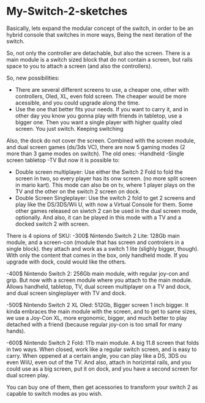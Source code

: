# My-Switch-2-sketches


Basically, lets expand the modular concept of the switch, in order to be an hybrid console that switches in more ways, Being the next iteration of the switch.

So, not only the controller are detachable, but also the screen. There is a main module is a switch sized block that do not contain a screen, but rails space to you to attach a screen (and also the controllers).

So, new possibilities:
- There are several different screens to use, a cheaper one, other with controllers, Oled, XL, even fold screen. The cheaper would be more acessible, and you could upgrade along the time.
- Use the one that better fits your needs. If you want to carry it, and in other day you know you gonna play with friends in tabletop, use a bigger one. Then you want a single player with higher quality oled screen. You just switch. Keeping switching

Also, the dock do not cover the screen. Combined with the screen module, and dual screen games (ds/3ds VC), there are now 5 gaming modes (2 more than 3 game modes on switch).
The old ones:
-Handheld
-Single screen tabletop
-TV
But now it is possible to:
- Double screen multiplayer: Use either the Switch 2 Fold to fold the screen in two, so every player has its onw screen. (no more split screen in mario kart). This mode can also be on tv, where 1 player plays on the TV and the other on the switch 2 screen on dock.
- Double Screen Singleplayer: Use the switch 2 fold to get 2 screens and play like the DS/3DS/Wii U, with now a Virtual Console for them. Some other games released on siwtch 2 can be used in the dual screen mode, optionally. And also, it can be played in this mode with a TV and a docked switch 2 with screen.

There is 4 opions of SKU:
-300$ Nintendo Switch 2 Lite: 128Gb main module, and a screen-con (module that has screen and controlers in a single block). they attach and work as a switch 1 lite (slighly bigger, though). With only the content that comes in the box, only handheld mode. If you upgrade with dock, could would like the others.


-400$ Nintendo Switch 2: 256Gb main module, with regular joy-con and grip. But now with a screen module where you attach to the main module. Allows handheld, tabletop, TV, dual screen multiplayer on a TV and dock, and dual screen singleplayer with TV and dock.

-500$ Nintendo Switch 2 XL Oled: 512Gb, Bigger screen 1 inch bigger. It kinda embraces the main module with the screen, and to get to same sizes, we use a Joy-Con XL, more ergonomic, bigger, and much better to play detached with a friend (because regular joy-con is too small for many hands).

-600$ Nintendo Switch 2 Fold: 1Tb main module. A big 11.8 screen that folds in two ways.
When closed, work like a regular switch screen, and is easy to carry.
When oppened at a certain angle, you can play like a DS, 3DS ou even WiiU, even out of the TV.
And also, attach in horizintal rails, and you could use as a big screen, put it on dock, and you have a second screen for dual screen play.

You can buy one of them, then get acessories to transform your switch 2 as capable to switch modes as you wish.

